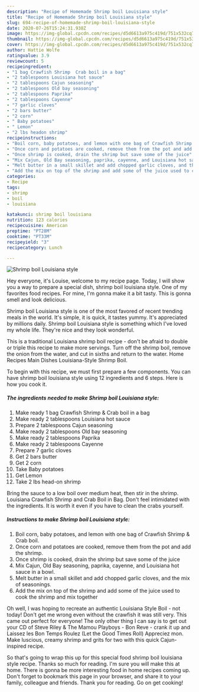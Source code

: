 ```yaml
---
description: "Recipe of Homemade Shrimp boil Louisiana style"
title: "Recipe of Homemade Shrimp boil Louisiana style"
slug: 694-recipe-of-homemade-shrimp-boil-louisiana-style
date: 2020-07-26T15:24:31.938Z
image: https://img-global.cpcdn.com/recipes/d5d6613a975c419d/751x532cq70/shrimp-boil-louisiana-style-recipe-main-photo.jpg
thumbnail: https://img-global.cpcdn.com/recipes/d5d6613a975c419d/751x532cq70/shrimp-boil-louisiana-style-recipe-main-photo.jpg
cover: https://img-global.cpcdn.com/recipes/d5d6613a975c419d/751x532cq70/shrimp-boil-louisiana-style-recipe-main-photo.jpg
author: Hattie Wolfe
ratingvalue: 3.9
reviewcount: 5
recipeingredient:
- "1 bag Crawfish Shrimp  Crab boil in a bag"
- "2 tablespoons Louisiana hot sauce"
- "2 tablespoons Cajun seasoning"
- "2 tablespoons Old bay seasoning"
- "2 tablespoons Paprika"
- "2 tablespoons Cayenne"
- "7 garlic cloves"
- "2 bars butter"
- "2 corn"
- " Baby potatoes"
- " Lemon"
- "2 lbs headon shrimp"
recipeinstructions:
- "Boil corn, baby potatoes, and lemon with one bag of Crawfish Shrimp &amp; Crab boil."
- "Once corn and potatoes are cooked, remove them from the pot and add the shrimp."
- "Once shrimp is cooked, drain the shrimp but save some of the juice"
- "Mix Cajun, Old Bay seasoning, paprika, cayenne, and Louisiana hot sauce in a bowl."
- "Melt butter in a small skillet and add chopped garlic cloves, and the mix of seasonings."
- "Add the mix on top of the shrimp and add some of the juice used to cook the shrimp and mix together"
categories:
- Recipe
tags:
- shrimp
- boil
- louisiana

katakunci: shrimp boil louisiana 
nutrition: 123 calories
recipecuisine: American
preptime: "PT28M"
cooktime: "PT33M"
recipeyield: "3"
recipecategory: Lunch

---
```



![Shrimp boil Louisiana style](https://img-global.cpcdn.com/recipes/d5d6613a975c419d/751x532cq70/shrimp-boil-louisiana-style-recipe-main-photo.jpg)

Hey everyone, it's Louise, welcome to my recipe page. Today, I will show you a way to prepare a special dish, shrimp boil louisiana style. One of my favorites food recipes. For mine, I'm gonna make it a bit tasty. This is gonna smell and look delicious.

Shrimp boil Louisiana style is one of the most favored of recent trending meals in the world. It's simple, it is quick, it tastes yummy. It's appreciated by millions daily. Shrimp boil Louisiana style is something which I've loved my whole life. They're nice and they look wonderful.

This is a traditional Louisiana shrimp boil recipe - don&#39;t be afraid to double or triple this recipe to make more servings. Turn off the shrimp boil, remove the onion from the water, and cut in sixths and return to the water. Home Recipes Main Dishes Louisiana-Style Shrimp Boil.


To begin with this recipe, we must first prepare a few components. You can have shrimp boil louisiana style using 12 ingredients and 6 steps. Here is how you cook it.

<!--inarticleads1-->

##### The ingredients needed to make Shrimp boil Louisiana style:

1. Make ready 1 bag Crawfish Shrimp &amp; Crab boil in a bag
1. Make ready 2 tablespoons Louisiana hot sauce
1. Prepare 2 tablespoons Cajun seasoning
1. Make ready 2 tablespoons Old bay seasoning
1. Make ready 2 tablespoons Paprika
1. Make ready 2 tablespoons Cayenne
1. Prepare 7 garlic cloves
1. Get 2 bars butter
1. Get 2 corn
1. Take  Baby potatoes
1. Get  Lemon
1. Take 2 lbs head-on shrimp


Bring the sauce to a low boil over medium heat, then stir in the shrimp. Louisiana Crawfish Shrimp and Crab Boil in Bag. Don&#39;t feel intimidated with the ingredients. It is worth it even if you have to clean the crabs yourself. 

<!--inarticleads2-->

##### Instructions to make Shrimp boil Louisiana style:

1. Boil corn, baby potatoes, and lemon with one bag of Crawfish Shrimp &amp; Crab boil.
1. Once corn and potatoes are cooked, remove them from the pot and add the shrimp.
1. Once shrimp is cooked, drain the shrimp but save some of the juice
1. Mix Cajun, Old Bay seasoning, paprika, cayenne, and Louisiana hot sauce in a bowl.
1. Melt butter in a small skillet and add chopped garlic cloves, and the mix of seasonings.
1. Add the mix on top of the shrimp and add some of the juice used to cook the shrimp and mix together


Oh well, I was hoping to recreate an authentic Louisiana Style Boil - not today! Don&#39;t get me wrong even without the crawfish it was still very. This came out perfect for everyone! The only other thing I can say is to get out your CD of Steve Riley &amp; The Mamou Playboys - Bon Reve - crank it up and Laissez les Bon Temps Roulez (Let the Good Times Roll) Appreciez mon. Make luscious, creamy shrimp and grits for two with this quick Cajun-inspired recipe. 

So that's going to wrap this up for this special food shrimp boil louisiana style recipe. Thanks so much for reading. I'm sure you will make this at home. There is gonna be more interesting food in home recipes coming up. Don't forget to bookmark this page in your browser, and share it to your family, colleague and friends. Thank you for reading. Go on get cooking!
